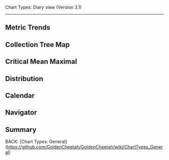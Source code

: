 Chart Types: Diary view (Version 3.1)
***

## Metric Trends

## Collection Tree Map

## Critical Mean Maximal

## Distribution

## Calendar

## Navigator

## Summary




BACK: [Chart Types: General] (https://github.com/GoldenCheetah/GoldenCheetah/wiki/ChartTypes_General)